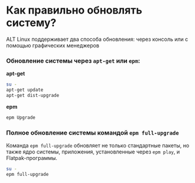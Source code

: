 # Как правильно обновлять систему?

ALT Linux поддерживает два способа обновления: через консоль или с помощью графических менеджеров

### Обновление системы через `apt-get` или `epm`:

**apt-get**

```bash
su -
apt-get update
apt-get dist-upgrade
```

**epm**

```bash
epm Upgrade
```

### Полное обновление системы командой `epm full-upgrade`

Команда `epm full-upgrade` обновляет не только стандартные пакеты, но также ядро системы, приложения, установленные через `epm play`, и Flatpak-программы.

```bash
su -
epm full-upgrade
```

